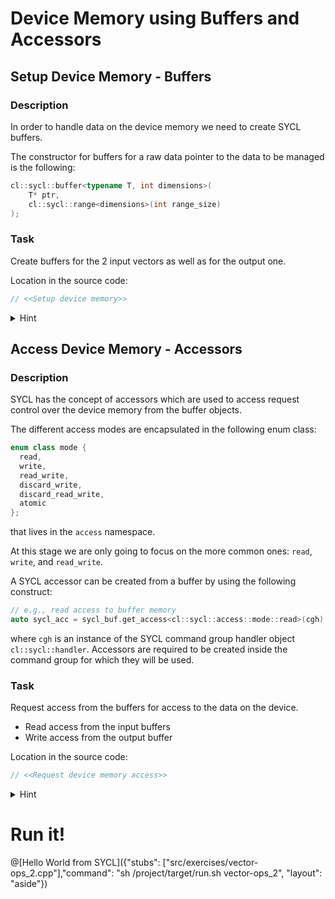 # Device Memory using Buffers and Accessors

## Setup Device Memory - **Buffers**

### Description

In order to handle data on the device memory we need to create SYCL buffers.

The constructor for buffers for a raw data pointer to the data to be managed is the following:

```cpp
cl::sycl::buffer<typename T, int dimensions>(
    T* ptr, 
    cl::sycl::range<dimensions>(int range_size)
);
```

### Task

Create buffers for the 2 input vectors as well as for the output one.

Location in the source code:

```cpp
// <<Setup device memory>>
```

<details><summary>Hint</summary>
<p>

```cpp
// buffer for input 1
sycl::buffer<sycl::float4, 1> buf_a(&a, cl::sycl::range<1>{1});
```

</p>
</details>

## Access Device Memory - **Accessors**

### Description

SYCL has the concept of accessors which are used to access request control over the device memory from the buffer objects.

The different access modes are encapsulated in the following enum class:

```cpp
enum class mode { 
  read,
  write, 
  read_write, 
  discard_write, 
  discard_read_write,
  atomic
};
``` 
that lives in the `access` namespace.

At this stage we are only going to focus on the more common ones: `read`, `write`, and `read_write`.

A SYCL accessor can be created from a buffer by using the following construct:

```cpp
// e.g., read access to buffer memory
auto sycl_acc = sycl_buf.get_access<cl::sycl::access::mode::read>(cgh)
```

where `cgh` is an instance of the SYCL command group handler object `cl::sycl::handler`. Accessors are required to be created inside the command group for which they will be used.

### Task

Request access from the buffers for access to the data on the device.
- Read access from the input buffers
- Write access from the output buffer

Location in the source code:

```cpp
// <<Request device memory access>>
```

<details><summary>Hint</summary>
<p>

```cpp
// read accessor for the memory in `buf_a`
auto a_acc = buf_a.get_access<sycl::access::mode::read>(cgh);
```

</p>
</details>

# Run it!

@[Hello World from SYCL]({"stubs": ["src/exercises/vector-ops_2.cpp"],"command": "sh /project/target/run.sh vector-ops_2", "layout": "aside"})
